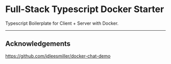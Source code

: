 # Full-Stack Typescript Docker Starter

Typescript Boilerplate for Client + Server with Docker.

---

## Acknowledgements

https://github.com/jdleesmiller/docker-chat-demo
